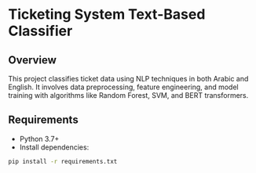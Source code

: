 # Ticketing System Text-Based Classifier

## Overview
This project classifies ticket data using NLP techniques in both Arabic and English. It involves data preprocessing, feature engineering, and model training with algorithms like Random Forest, SVM, and BERT transformers.

## Requirements
- Python 3.7+
- Install dependencies:
```bash
pip install -r requirements.txt
